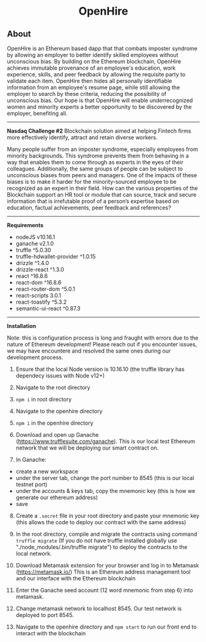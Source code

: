 <h1 align="center">
OpenHire
</h1>

**About**
----
OpenHire is an Ethereum based dapp that that combats imposter syndrome by allowing an employer to better identify skilled employees without unconscious bias. By building on the Ethereum blockchain, OpenHire achieves immutable provenance of an employee's education, work experience, skills, and peer feedback by allowing the requisite party to validate each item. OpenHire then hides all personally identifiable information from an employee's resume page, while still allowing the employer to search by these criteria, reducing the possibility of unconscious bias. Our hope is that OpenHire will enable underrecognized women and minority experts a better opportunity to be discovered by the employer, benefiting all.


----
**Nasdaq Challenge #2**
Blockchain solution aimed at helping Fintech firms more effectively identify, attract and retain diverse workers.

Many people suffer from an imposter syndrome, especially employees from minority backgrounds. This syndrome prevents them from behaving in a way that enables them to come through as experts in the eyes of their colleagues. Additionally, the same groups of people can be subject to unconscious biases from peers and managers. One of the impacts of these biases is to make it harder for the minority-sourced employee to be recognized as an expert in their field. How can the various properties of the Blockchain support an HR tool or module that can source, track and secure information that is irrefutable proof of a person’s expertise based on education, factual achievements, peer feedback and references?

----
**Requirements**
- nodeJS v10.16.1
- ganache v2.1.0
- truffle ^5.0.30
- truffle-hdwallet-provider ^1.0.15
- drizzle ^1.4.0
- drizzle-react ^1.3.0
- react ^16.8.6
- react-dom ^16.8.6
- react-router-dom ^5.0.1
- react-scripts 3.0.1
- react-toastify ^5.3.2
- semantic-ui-react ^0.87.3

----
**Installation**

Note: this is configuration process is long and fraught with errors due to the nature of Ethereum development! Please reach out if you encounter issues, we may have encountere and resolved the same ones during our development process.

1. Ensure that the local Node version is 10.16.10 (the truffle library has dependecy issues with Node v12+)

2. Navigate to the root directory 

3. `npm i` in root directory

4. Navigate to the openhire directory

5. `npm i` in the openhire directory

6. Download and open up Ganache (https://www.trufflesuite.com/ganache). This is our local test Ethereum network that we will be deploying our smart contract on.

7. In Ganache:
  - create a new workspace
  - under the server tab, change the port number to 8545 (this is our local testnet port)
  - under the accounts & keys tab, copy the mnemonic key (this is how we generate our ethereum address)
  - save

8. Create a `.secret` file in your root directory and paste your mnemonic key (this allows the code to deploy our contract with the same address)

9. In the root directory, compile and migrate the contracts using command `truffle migrate` (If you do not have truffle installed globally use "./node_modules/.bin/truffle migrate") to deploy the contracts to the local network.

10. Download Metamask extension for your browser and log in to Metamask (https://metamask.io/) This is an Ethereum address management tool and our interface with the Ethereum blockchain

11. Enter the Ganache seed account (12 word mnemonic from step 6) into metamask.

12. Change metamask network to localhost 8545. Our test network is deployed to port 8545.

13. Navigate to the openhire directory and `npm start` to run our front end to interact with the blockchain
